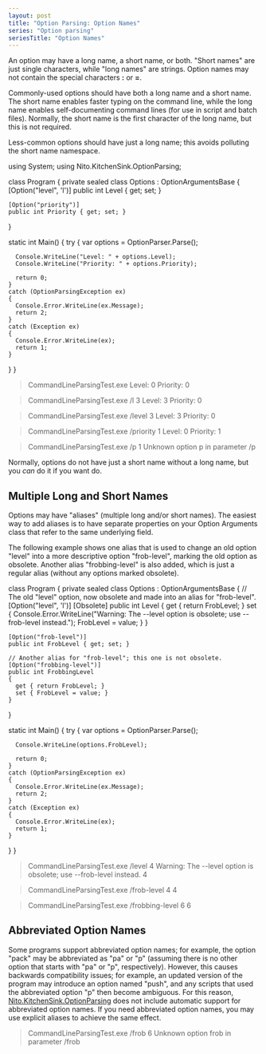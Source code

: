 ```yaml
---
layout: post
title: "Option Parsing: Option Names"
series: "Option parsing"
seriesTitle: "Option Names"
---
```

An option may have a long name, a short name, or both. "Short names" are just single characters, while "long names" are strings. Option names may not contain the special characters **:** or **=**.

Commonly-used options should have both a long name and a short name. The short name enables faster typing on the command line, while the long name enables self-documenting command lines (for use in script and batch files). Normally, the short name is the first character of the long name, but this is not required.

Less-common options should have just a long name; this avoids polluting the short name namespace.

using System;
using Nito.KitchenSink.OptionParsing;

class Program
{
  private sealed class Options : OptionArgumentsBase
  {
    [Option("level", 'l')]
    public int Level { get; set; }

    [Option("priority")]
    public int Priority { get; set; }
  }

  static int Main()
  {
    try
    {
      var options = OptionParser.Parse<Options>();
      
      Console.WriteLine("Level: " + options.Level);
      Console.WriteLine("Priority: " + options.Priority);

      return 0;
    }
    catch (OptionParsingException ex)
    {
      Console.Error.WriteLine(ex.Message);
      return 2;
    }
    catch (Exception ex)
    {
      Console.Error.WriteLine(ex);
      return 1;
    }
  }
}

> CommandLineParsingTest.exe
Level: 0
Priority: 0

> CommandLineParsingTest.exe /l 3
Level: 3
Priority: 0

> CommandLineParsingTest.exe /level 3
Level: 3
Priority: 0

> CommandLineParsingTest.exe /priority 1
Level: 0
Priority: 1

> CommandLineParsingTest.exe /p 1
Unknown option  p  in parameter  /p

Normally, options do not have just a short name without a long name, but you _can_ do it if you want do.

## Multiple Long and Short Names

Options may have "aliases" (multiple long and/or short names). The easiest way to add aliases is to have separate properties on your Option Arguments class that refer to the same underlying field.

The following example shows one alias that is used to change an old option "level" into a more descriptive option "frob-level", marking the old option as obsolete. Another alias "frobbing-level" is also added, which is just a regular alias (without any options marked obsolete).

class Program
{
  private sealed class Options : OptionArgumentsBase
  {
    // The old "level" option, now obsolete and made into an alias for "frob-level".
    [Option("level", 'l')]
    [Obsolete]
    public int Level
    {
      get { return FrobLevel; }
      set
      {
        Console.Error.WriteLine("Warning: The --level option is obsolete; use --frob-level instead.");
        FrobLevel = value;
      }
    }

    [Option("frob-level")]
    public int FrobLevel { get; set; }

    // Another alias for "frob-level"; this one is not obsolete.
    [Option("frobbing-level")]
    public int FrobbingLevel
    {
      get { return FrobLevel; }
      set { FrobLevel = value; }
    }
  }

  static int Main()
  {
    try
    {
      var options = OptionParser.Parse<Options>();

      Console.WriteLine(options.FrobLevel);

      return 0;
    }
    catch (OptionParsingException ex)
    {
      Console.Error.WriteLine(ex.Message);
      return 2;
    }
    catch (Exception ex)
    {
      Console.Error.WriteLine(ex);
      return 1;
    }
  }
}

> CommandLineParsingTest.exe /level 4
Warning: The --level option is obsolete; use --frob-level instead.
4

> CommandLineParsingTest.exe /frob-level 4
4

> CommandLineParsingTest.exe /frobbing-level 6
6

## Abbreviated Option Names

Some programs support abbreviated option names; for example, the option "pack" may be abbreviated as "pa" or "p" (assuming there is no other option that starts with "pa" or "p", respectively). However, this causes backwards compatibility issues; for example, an updated version of the program may introduce an option named "push", and any scripts that used the abbreviated option "p" then become ambiguous. For this reason, [Nito.KitchenSink.OptionParsing](http://www.nuget.org/List/Packages/Nito.KitchenSink.OptionParsing) does not include automatic support for abbreviated option names. If you need abbreviated option names, you may use explicit aliases to achieve the same effect.

> CommandLineParsingTest.exe /frob 6
Unknown option  frob  in parameter  /frob
